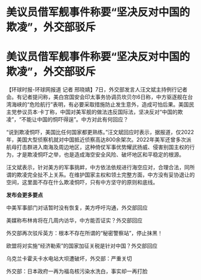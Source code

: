 # 美议员借军舰事件称要“坚决反对中国的欺凌”，外交部驳斥

# 美议员借军舰事件称要“坚决反对中国的欺凌”，外交部驳斥

【环球时报-环球网报道 记者
邢晓婧】7日，外交部发言人汪文斌主持例行记者会。有记者提问称，美白宫国安会印太事务协调员坎贝尔6日称，中方驱逐舰在台湾海峡的“危险航行”表明，有必要采取措施防止发生意外，造成可怕后果。美国民主党参议员本·卡丁称，中国对美军舰的做法违反国际法，坚决反对“中国的欺凌”，“不能让中国的恫吓得逞”。中方对此有何回应？

“说到欺凌恫吓，美国比任何国家都更熟练。”汪文斌回应时表示，据报道，仅2022年，美国大型侦察机就对中国抵近侦察高达800余架次。2022年美军还曾多次派航母打击群进入南海及周边地区，这种倚仗军事优势耀武扬威、侵害别国主权的行为，才是欺凌恫吓之举，也是造成海空安全风险、破坏地区和平稳定的根源。

汪文斌表示，针对美方的军事挑衅，中方依法依规进行海空应对，合理合法，同所谓的欺凌完全扯不上关系。在维护国家主权和领土完整方面，中方没有妥协退让的空间，这里面不存在什么欺凌恫吓，只有中方坚守的原则和底线。

**发布会更多要点**

中美军事部门对话暂时没有恢复，美方呼吁沟通，外交部回应

美媒称布林肯将在几周内访华，中方能否证实？外交部回应

外交部再次驳斥英方：根本不存在所谓的“秘密警察站”，停止抹黑！

欧盟将对实施“经济勒索”的国家加征关税是针对中国？外交部回应

乌克兰卡霍夫卡水电站大坝遭破坏，外交部：严重关切

外交部：日本政府一再为福岛核污染水洗白，事实却一再打脸


